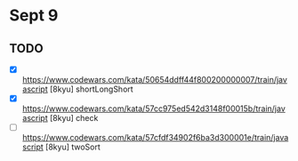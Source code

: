 # Sept 9

## TODO

* [x] <https://www.codewars.com/kata/50654ddff44f800200000007/train/javascript> [8kyu] 
shortLongShort
* [x] <https://www.codewars.com/kata/57cc975ed542d3148f00015b/train/javascript> [8kyu] check
* [ ] <https://www.codewars.com/kata/57cfdf34902f6ba3d300001e/train/javascript> [8kyu] twoSort
